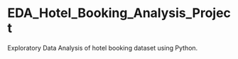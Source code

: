 # EDA_Hotel_Booking_Analysis_Project
Exploratory Data Analysis of hotel booking dataset using Python.
